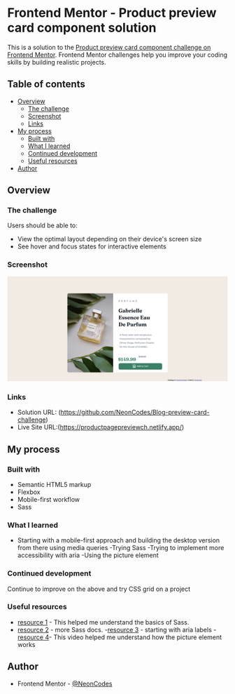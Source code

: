 # Frontend Mentor - Product preview card component solution

This is a solution to the [Product preview card component challenge on Frontend Mentor](https://www.frontendmentor.io/challenges/product-preview-card-component-GO7UmttRfa). Frontend Mentor challenges help you improve your coding skills by building realistic projects. 

## Table of contents

- [Overview](#overview)
  - [The challenge](#the-challenge)
  - [Screenshot](#screenshot)
  - [Links](#links)
- [My process](#my-process)
  - [Built with](#built-with)
  - [What I learned](#what-i-learned)
  - [Continued development](#continued-development)
  - [Useful resources](#useful-resources)
- [Author](#author)


## Overview

### The challenge

Users should be able to:

- View the optimal layout depending on their device's screen size
- See hover and focus states for interactive elements

### Screenshot

![](./productpreview-screenshot.png)

### Links

- Solution URL: (https://github.com/NeonCodes/Blog-preview-card-challenge)
- Live Site URL:(https://productpagepreviewch.netlify.app/)

## My process

### Built with

- Semantic HTML5 markup
- Flexbox
- Mobile-first workflow
- Sass


### What I learned
- Starting with a mobile-first approach and building the desktop version from there using media queries
-Trying Sass
-Trying to implement more accessibility with aria
-Using the picture element

### Continued development
Continue to improve on the above and try CSS grid on a project

### Useful resources

- [resource 1](https://www.w3schools.com/sass/default.php) - This helped me understand the basics of Sass. 
- [resource 2](https://www.freecodecamp.org/news/how-to-use-sass-with-css/) - more Sass docs.
-[resource 3](https://www.aditus.io/aria/aria-label/) - starting with aria labels
-[resource 4](https://www.youtube.com/watch?v=Rik3gHT24AM&t=32s)- This video helped me understand how the picture element works


## Author

- Frontend Mentor - [@NeonCodes](https://www.frontendmentor.io/profile/NeonCodes)


